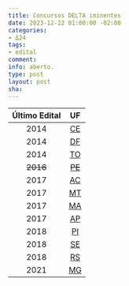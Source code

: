 ```yaml
---
title: Concursos DELTA iminentes
date: 2023-12-22 01:00:00 -02:00
categories:
- Δ24
tags:
- edital
comment: 
info: aberto.
type: post
layout: post
sha: 
---
```


| **Último Edital** | **UF** |
|:---:|:---:|
| 2014 | [CE](https://cj.estrategia.com/portal/concurso-delegado-ce/) |
| 2014 | [DF](https://cj.estrategia.com/portal/concurso-delegado-df/) |
| 2014 | [TO](https://cj.estrategia.com/portal/concurso-delegado-to/) |
| ~~2016~~ | [~~PE~~](https://cj.estrategia.com/portal/concurso-delegado-pe/) |
| 2017 | [AC](https://cj.estrategia.com/portal/concurso-delegado-ac/) |
| 2017 | [MT](https://cj.estrategia.com/portal/concurso-delegado-mt/) |
| 2017 | [MA](https://cj.estrategia.com/portal/concurso-delegado-ma/) |
| 2017 | [AP](https://cj.estrategia.com/portal/concurso-delegado-ap/) |
| 2018 | [PI](https://cj.estrategia.com/portal/concurso-delegado-pi/) |
| 2018 | [SE](https://cj.estrategia.com/portal/concurso-delegado-se/) |
| 2018 | [RS](https://cj.estrategia.com/portal/concurso-delegado-rs/) |
| 2021 | [MG](https://cj.estrategia.com/portal/concurso-delegado-mg/) |
